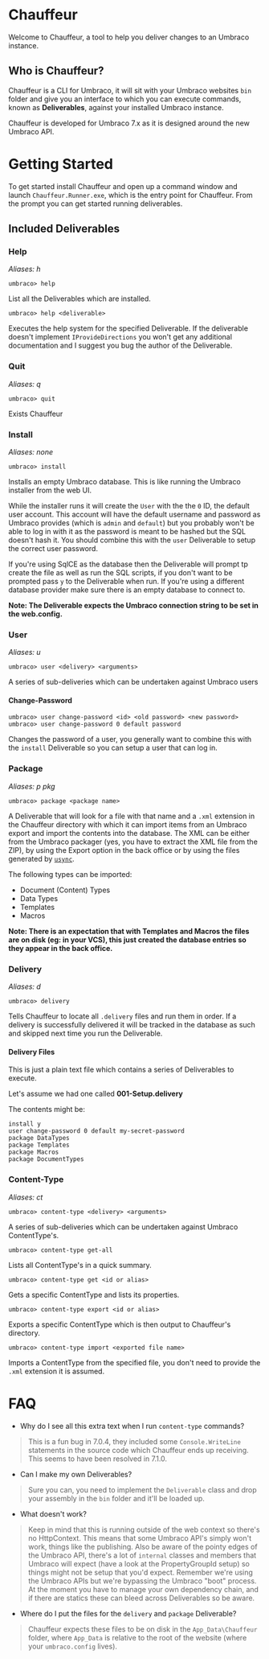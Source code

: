 # Chauffeur

Welcome to Chauffeur, a tool to help you deliver changes to an Umbraco instance.

## Who is Chauffeur?

Chauffeur is a CLI for Umbraco, it will sit with your Umbraco websites `bin` folder and give you an interface to which you can execute commands, known as **Deliverables**, against your installed Umbraco instance.

Chauffeur is developed for Umbraco 7.x as it is designed around the new Umbraco API.

# Getting Started

To get started install Chauffeur and open up a command window and launch `Chauffeur.Runner.exe`, which is the entry point for Chauffeur. From the prompt you can get started running deliverables.

## Included Deliverables

### Help

_Aliases: h_

    umbraco> help

List all the Deliverables which are installed.

    umbraco> help <deliverable>

Executes the help system for the specified Deliverable. If the deliverable doesn't implement `IProvideDirections` you won't get any additional documentation and I suggest you bug the author of the Deliverable.

### Quit

_Aliases: q_

    umbraco> quit

Exists Chauffeur

### Install

_Aliases: none_

    umbraco> install

Installs an empty Umbraco database. This is like running the Umbraco installer from the web UI.

While the installer runs it will create the `User` with the the `0` ID, the default user account. This account will have the default username and password as Umbraco provides (which is `admin` and `default`) but you probably won't be able to log in with it as the password is meant to be hashed but the SQL doesn't hash it. You should combine this with the `user` Deliverable to setup the correct user password.

If you're using SqlCE as the database then the Deliverable will prompt tp create the file as well as run the SQL scripts, if you don't want to be prompted pass `y` to the Deliverable when run. If you're using a different database provider make sure there is an empty database to connect to.

**Note: The Deliverable expects the Umbraco connection string to be set in the web.config.**

### User

_Aliases: u_

    umbraco> user <delivery> <arguments>

A series of sub-deliveries which can be undertaken against Umbraco users

#### Change-Password

    umbraco> user change-password <id> <old password> <new password>
    umbraco> user change-password 0 default password

Changes the password of a user, you generally want to combine this with the `install` Deliverable so you can setup a user that can log in.

### Package

_Aliases: p pkg_

    umbraco> package <package name>

A Deliverable that will look for a file with that name and a `.xml` extension in the Chauffeur directory with which it can import items from an Umbraco export and import the contents into the database. The XML can be either from the Umbraco packager (yes, you have to extract the XML file from the ZIP), by using the Export option in the back office or by using the files generated by [`usync`](http://our.umbraco.org/projects/developer-tools/usync).

The following types can be imported:

* Document (Content) Types
* Data Types
* Templates
* Macros

**Note: There is an expectation that with Templates and Macros the files are on disk (eg: in your VCS), this just created the database entries so they appear in the back office.**

### Delivery

_Aliases: d_

    umbraco> delivery

Tells Chauffeur to locate all `.delivery` files and run them in order. If a delivery is successfully delivered it will be tracked in the database as such and skipped next time you run the Deliverable.

#### Delivery Files

This is just a plain text file which contains a series of Deliverables to execute.

Let's assume we had one called **001-Setup.delivery**

The contents might be:

    install y
    user change-password 0 default my-secret-password
    package DataTypes
    package Templates
    package Macros
    package DocumentTypes

### Content-Type

_Aliases: ct_

    umbraco> content-type <delivery> <arguments>

A series of sub-deliveries which can be undertaken against Umbraco ContentType's.

    umbraco> content-type get-all

Lists all ContentType's in a quick summary.

    umbraco> content-type get <id or alias>

Gets a specific ContentType and lists its properties.

    umbraco> content-type export <id or alias>

Exports a specific ContentType which is then output to Chauffeur's directory.

    umbraco> content-type import <exported file name>

Imports a ContentType from the specified file, you don't need to provide the `.xml` extension it is assumed.

# FAQ

* Why do I see all this extra text when I run `content-type` commands?

> This is a fun bug in 7.0.4, they included some `Console.WriteLine` statements in the source code which Chauffeur ends up receiving. This seems to have been resolved in 7.1.0.

* Can I make my own Deliverables?

> Sure you can, you need to implement the `Deliverable` class and drop your assembly in the `bin` folder and it'll be loaded up.

* What doesn't work?

> Keep in mind that this is running outside of the web context so there's no HttpContext. This means that some Umbraco API's simply won't work, things like the publishing. Also be  aware of the pointy edges of the Umbraco API, there's a lot of `internal` classes and members that Umbraco will expect (have a look at the PropertyGroupId setup) so things might not be setup that you'd expect. Remember we're using the Umbraco APIs but we're bypassing the Umbraco "boot" process. At the moment you have to manage your own dependency chain, and if there are statics these can bleed across Deliverables so be aware.

* Where do I put the files for the `delivery` and `package` Deliverable?

> Chauffeur expects these files to be on disk in the `App_Data\Chauffeur` folder, where `App_Data` is relative to the root of the website (where your `umbraco.config` lives).